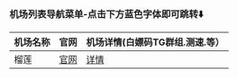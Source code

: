 ### 机场列表导航菜单-点击下方蓝色字体即可跳转⬇️
| 机场名称 | 官网       | 机场详情(白嫖码TG群组.测速.等）
|-----------------|---------------------|----------------------------------------------------|
| 榴莲 | [官网](https://apps.apple.com/us/app/shadowrocket/id932747118) | [详情](https://github.com/libnyanpasu/clash-nyanpasu) |
